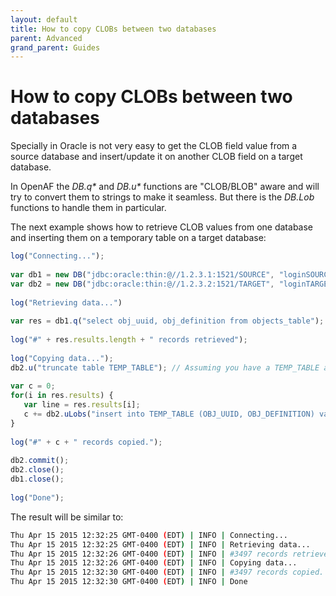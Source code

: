 ```yaml
---
layout: default
title: How to copy CLOBs between two databases
parent: Advanced
grand_parent: Guides
---
```


# How to copy CLOBs between two databases

Specially in Oracle is not very easy to get the CLOB field value from a source database and insert/update it on another CLOB field on a target database.

In OpenAF the _DB.q*_ and _DB.u*_ functions are "CLOB/BLOB" aware and will try to convert them to strings to make it seamless. But there is the _DB.*Lob*_ functions to handle them in particular.

The next example shows how to retrieve CLOB values from one database and inserting them on a temporary table on a target database:

````javascript
log("Connecting...");
 
var db1 = new DB("jdbc:oracle:thin:@//1.2.3.1:1521/SOURCE", "loginSOURCE", "passwordSOURCE");
var db2 = new DB("jdbc:oracle:thin:@//1.2.3.2:1521/TARGET", "loginTARGET", "passwordTARGET");
 
log("Retrieving data...")
 
var res = db1.q("select obj_uuid, obj_definition from objects_table");
 
log("#" + res.results.length + " records retrieved");
 
log("Copying data...");
db2.u("truncate table TEMP_TABLE"); // Assuming you have a TEMP_TABLE already created on db2
 
var c = 0;
for(i in res.results) {
   var line = res.results[i];
   c += db2.uLobs("insert into TEMP_TABLE (OBJ_UUID, OBJ_DEFINITION) values (:1, :2)", [ line.OBJ_UUID, line.OBJ_DEFINITION ]);
}
 
log("#" + c + " records copied.");
 
db2.commit();
db2.close();
db1.close();
 
log("Done");
````

The result will be similar to:

````bash
Thu Apr 15 2015 12:32:25 GMT-0400 (EDT) | INFO | Connecting...
Thu Apr 15 2015 12:32:25 GMT-0400 (EDT) | INFO | Retrieving data...
Thu Apr 15 2015 12:32:26 GMT-0400 (EDT) | INFO | #3497 records retrieved
Thu Apr 15 2015 12:32:26 GMT-0400 (EDT) | INFO | Copying data...
Thu Apr 15 2015 12:32:30 GMT-0400 (EDT) | INFO | #3497 records copied.
Thu Apr 15 2015 12:32:30 GMT-0400 (EDT) | INFO | Done
````